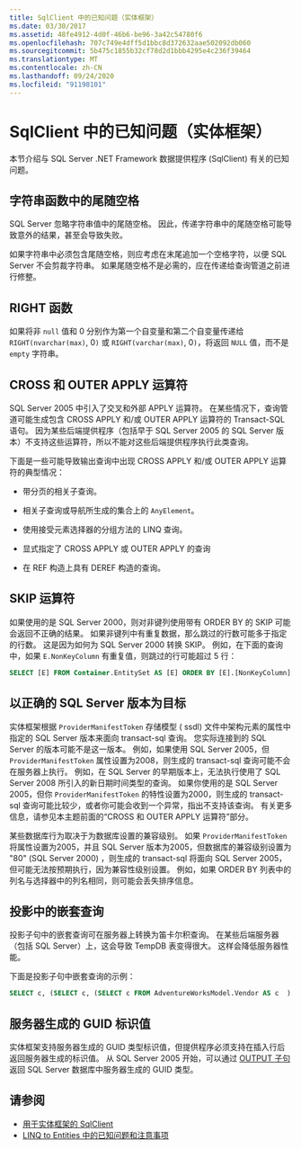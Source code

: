 ```yaml
---
title: SqlClient 中的已知问题（实体框架）
ms.date: 03/30/2017
ms.assetid: 48fe4912-4d0f-46b6-be96-3a42c54780f6
ms.openlocfilehash: 707c749e4dff5d1bbc8d372632aae502092db060
ms.sourcegitcommit: 5b475c1855b32cf78d2d1bbb4295e4c236f39464
ms.translationtype: MT
ms.contentlocale: zh-CN
ms.lasthandoff: 09/24/2020
ms.locfileid: "91198101"
---
```

# <a name="known-issues-in-sqlclient-for-entity-framework"></a>SqlClient 中的已知问题（实体框架）

本节介绍与 SQL Server .NET Framework 数据提供程序 (SqlClient) 有关的已知问题。  
  
## <a name="trailing-spaces-in-string-functions"></a>字符串函数中的尾随空格  

 SQL Server 忽略字符串值中的尾随空格。 因此，传递字符串中的尾随空格可能导致意外的结果，甚至会导致失败。  
  
 如果字符串中必须包含尾随空格，则应考虑在末尾追加一个空格字符，以便 SQL Server 不会剪裁字符串。 如果尾随空格不是必需的，应在传递给查询管道之前进行修整。  
  
## <a name="right-function"></a>RIGHT 函数  

 如果将非 `null` 值和 0 分别作为第一个自变量和第二个自变量传递给 `RIGHT(nvarchar(max)`, 0`)` 或 `RIGHT(varchar(max)`, 0`)`，将返回 `NULL` 值，而不是 `empty` 字符串。  
  
## <a name="cross-and-outer-apply-operators"></a>CROSS 和 OUTER APPLY 运算符  

 SQL Server 2005 中引入了交叉和外部 APPLY 运算符。 在某些情况下，查询管道可能生成包含 CROSS APPLY 和/或 OUTER APPLY 运算符的 Transact-SQL 语句。 因为某些后端提供程序（包括早于 SQL Server 2005 的 SQL Server 版本）不支持这些运算符，所以不能对这些后端提供程序执行此类查询。  
  
 下面是一些可能导致输出查询中出现 CROSS APPLY 和/或 OUTER APPLY 运算符的典型情况：  
  
- 带分页的相关子查询。  
  
- 相关子查询或导航所生成的集合上的 `AnyElement`。  
  
- 使用接受元素选择器的分组方法的 LINQ 查询。  
  
- 显式指定了 CROSS APPLY 或 OUTER APPLY 的查询  
  
- 在 REF 构造上具有 DEREF 构造的查询。  
  
## <a name="skip-operator"></a>SKIP 运算符  

 如果使用的是 SQL Server 2000，则对非键列使用带有 ORDER BY 的 SKIP 可能会返回不正确的结果。 如果非键列中有重复数据，那么跳过的行数可能多于指定的行数。 这是因为如何为 SQL Server 2000 转换 SKIP。 例如，在下面的查询中，如果 `E.NonKeyColumn` 有重复值，则跳过的行可能超过 5 行：  
  
```sql  
SELECT [E] FROM Container.EntitySet AS [E] ORDER BY [E].[NonKeyColumn] DESC SKIP 5L  
```  
  
## <a name="targeting-the-correct-sql-server-version"></a>以正确的 SQL Server 版本为目标  

 实体框架根据 `ProviderManifestToken` 存储模型 ( ssdl) 文件中架构元素的属性中指定的 SQL Server 版本来面向 transact-sql 查询。 您实际连接到的 SQL Server 的版本可能不是这一版本。 例如，如果使用 SQL Server 2005，但 `ProviderManifestToken` 属性设置为2008，则生成的 transact-sql 查询可能不会在服务器上执行。 例如，在 SQL Server 的早期版本上，无法执行使用了 SQL Server 2008 所引入的新日期时间类型的查询。 如果你使用的是 SQL Server 2005，但你 `ProviderManifestToken` 的特性设置为2000，则生成的 transact-sql 查询可能比较少，或者你可能会收到一个异常，指出不支持该查询。 有关更多信息，请参见本主题前面的“CROSS 和 OUTER APPLY 运算符”部分。  
  
 某些数据库行为取决于为数据库设置的兼容级别。 如果 `ProviderManifestToken` 将属性设置为2005，并且 SQL Server 版本为2005，但数据库的兼容级别设置为 "80" (SQL Server 2000) ，则生成的 transact-sql 将面向 SQL Server 2005，但可能无法按预期执行，因为兼容性级别设置。 例如，如果 ORDER BY 列表中的列名与选择器中的列名相同，则可能会丢失排序信息。  
  
## <a name="nested-queries-in-projection"></a>投影中的嵌套查询  

 投影子句中的嵌套查询可在服务器上转换为笛卡尔积查询。 在某些后端服务器（包括 SQL Server）上，这会导致 TempDB 表变得很大。 这样会降低服务器性能。  
  
 下面是投影子句中嵌套查询的示例：  
  
```sql  
SELECT c, (SELECT c, (SELECT c FROM AdventureWorksModel.Vendor AS c  ) As Inner2 FROM AdventureWorksModel.JobCandidate AS c  ) As Inner1 FROM AdventureWorksModel.EmployeeDepartmentHistory AS c  
```  
  
## <a name="server-generated-guid-identity-values"></a>服务器生成的 GUID 标识值  

 实体框架支持服务器生成的 GUID 类型标识值，但提供程序必须支持在插入行后返回服务器生成的标识值。 从 SQL Server 2005 开始，可以通过 [OUTPUT 子句](/sql/t-sql/queries/output-clause-transact-sql)返回 SQL Server 数据库中服务器生成的 GUID 类型。
  
## <a name="see-also"></a>请参阅

- [用于实体框架的 SqlClient](sqlclient-for-the-entity-framework.md)
- [LINQ to Entities 中的已知问题和注意事项](./language-reference/known-issues-and-considerations-in-linq-to-entities.md)
